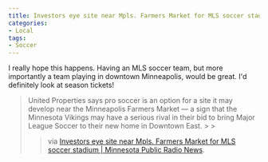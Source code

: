 ```yaml
---
title: Investors eye site near Mpls. Farmers Market for MLS soccer stadium
categories:
- Local
tags:
- Soccer
---
```


I really hope this happens. Having an MLS soccer team, but more importantly a team playing in downtown Minneapolis, would be great. I'd definitely look at season tickets!

<blockquote>United Properties says pro soccer is an option for a site it may develop near the Minneapolis Farmers Market — a sign that the Minnesota Vikings may have a serious rival in their bid to bring Major League Soccer to their new home in Downtown East.
> 
> 

> 
> via [Investors eye site near Mpls. Farmers Market for MLS soccer stadium | Minnesota Public Radio News](http://www.mprnews.org/story/2014/10/30/possible-minneapolis-mls-stadium).
> 
> </blockquote>
